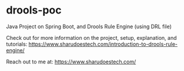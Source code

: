 # drools-poc

Java Project on Spring Boot, and Drools Rule Engine (using DRL file)

Check out for more information on the project, setup, explanation, and tutorials: https://www.sharudoestech.com/introduction-to-drools-rule-engine/

Reach out to me at: https://www.sharudoestech.com/
